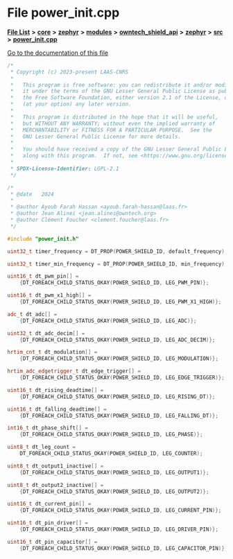 

# File power\_init.cpp

[**File List**](files.md) **>** [**core**](dir_771164b9325b04f1442f7a3ffa8ecb89.md) **>** [**zephyr**](dir_09002e7ce91f09aeb040dfd1861a47f4.md) **>** [**modules**](dir_6d0fb8ab814c517e7f155fb837e32f72.md) **>** [**owntech\_shield\_api**](dir_9a89dd71eabb2209bdecc753bd3dc4ac.md) **>** [**zephyr**](dir_b3d0c58b5ddf7b1e26f8d905ca8e43b0.md) **>** [**src**](dir_cc8f80e4cf83a61a7635b2e9633862a2.md) **>** [**power\_init.cpp**](power__init_8cpp.md)

[Go to the documentation of this file](power__init_8cpp.md)


```C++
/*
 * Copyright (c) 2023-present LAAS-CNRS
 *
 *   This program is free software: you can redistribute it and/or modify
 *   it under the terms of the GNU Lesser General Public License as published by
 *   the Free Software Foundation, either version 2.1 of the License, or
 *   (at your option) any later version.
 *
 *   This program is distributed in the hope that it will be useful,
 *   but WITHOUT ANY WARRANTY; without even the implied warranty of
 *   MERCHANTABILITY or FITNESS FOR A PARTICULAR PURPOSE.  See the
 *   GNU Lesser General Public License for more details.
 *
 *   You should have received a copy of the GNU Lesser General Public License
 *   along with this program.  If not, see <https://www.gnu.org/licenses/>.
 *
 * SPDX-License-Identifier: LGPL-2.1
 */

/*
 * @date   2024
 *
 * @author Ayoub Farah Hassan <ayoub.farah-hassan@laas.fr>
 * @author Jean Alinei <jean.alinei@owntech.org>
 * @author Clément Foucher <clement.foucher@laas.fr>
 */

#include "power_init.h"

uint32_t timer_frequency = DT_PROP(POWER_SHIELD_ID, default_frequency);

uint32_t timer_min_frequency = DT_PROP(POWER_SHIELD_ID, min_frequency);

uint16_t dt_pwm_pin[] =
    {DT_FOREACH_CHILD_STATUS_OKAY(POWER_SHIELD_ID, LEG_PWM_PIN)};

uint16_t dt_pwm_x1_high[] =
    {DT_FOREACH_CHILD_STATUS_OKAY(POWER_SHIELD_ID, LEG_PWM_X1_HIGH)};

adc_t dt_adc[] =
    {DT_FOREACH_CHILD_STATUS_OKAY(POWER_SHIELD_ID, LEG_ADC)};

uint32_t dt_adc_decim[] =
    {DT_FOREACH_CHILD_STATUS_OKAY(POWER_SHIELD_ID, LEG_ADC_DECIM)};

hrtim_cnt_t dt_modulation[] =
    {DT_FOREACH_CHILD_STATUS_OKAY(POWER_SHIELD_ID, LEG_MODULATION)};

hrtim_adc_edgetrigger_t dt_edge_trigger[] =
    {DT_FOREACH_CHILD_STATUS_OKAY(POWER_SHIELD_ID, LEG_EDGE_TRIGGER)};

uint16_t dt_rising_deadtime[] =
    {DT_FOREACH_CHILD_STATUS_OKAY(POWER_SHIELD_ID, LEG_RISING_DT)};

uint16_t dt_falling_deadtime[] =
    {DT_FOREACH_CHILD_STATUS_OKAY(POWER_SHIELD_ID, LEG_FALLING_DT)};

int16_t dt_phase_shift[] =
    {DT_FOREACH_CHILD_STATUS_OKAY(POWER_SHIELD_ID, LEG_PHASE)};

uint8_t dt_leg_count =
    DT_FOREACH_CHILD_STATUS_OKAY(POWER_SHIELD_ID, LEG_COUNTER);

uint8_t dt_output1_inactive[] =
    {DT_FOREACH_CHILD_STATUS_OKAY(POWER_SHIELD_ID, LEG_OUTPUT1)};

uint8_t dt_output2_inactive[] =
    {DT_FOREACH_CHILD_STATUS_OKAY(POWER_SHIELD_ID, LEG_OUTPUT2)};

uint16_t dt_current_pin[] =
    {DT_FOREACH_CHILD_STATUS_OKAY(POWER_SHIELD_ID, LEG_CURRENT_PIN)};

uint16_t dt_pin_driver[] =
    {DT_FOREACH_CHILD_STATUS_OKAY(POWER_SHIELD_ID, LEG_DRIVER_PIN)};

uint16_t dt_pin_capacitor[] =
    {DT_FOREACH_CHILD_STATUS_OKAY(POWER_SHIELD_ID, LEG_CAPACITOR_PIN)};
```


